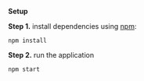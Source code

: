 **Setup****Step 1.** install dependencies using [npm](https://www.npmjs.com/):```npm install```**Step 2.** run the application```npm start```
